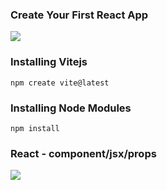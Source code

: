 <h3>Create Your First React App</h3>
<a href="https://www.youtube.com/watch?v=kRwmnQDiRWk"><img src="https://github.com/user-attachments/assets/02efe471-7b1c-43b3-8acc-8de48dda5321"/></a>

<h3>Installing Vitejs</h3>

```npm
npm create vite@latest
```
<h3>Installing Node Modules</h3>

```npm
npm install
```
<h3>React - component/jsx/props</h3>
<a href="https://www.youtube.com/watch?v=HKX__TQ9ff0"><img src="https://github.com/user-attachments/assets/add89907-d5fa-4496-b3b4-ebf06113788b"/></a>
